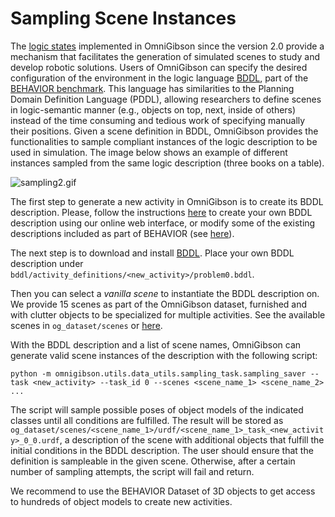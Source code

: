 # Sampling Scene Instances

The [logic states](extended_states.md) implemented in OmniGibson since the version 2.0 provide a mechanism that facilitates the generation of simulated scenes to study and develop robotic solutions.
Users of OmniGibson can specify the desired configuration of the environment in the logic language [BDDL](https://github.com/StanfordVL/bddl#readme), part of the [BEHAVIOR benchmark](behavior.stanford.edu).
This language has similarities to the Planning Domain Definition Language (PDDL), allowing researchers to define scenes in logic-semantic manner (e.g., objects on top, next, inside of others) instead of the time consuming and tedious work of specifying manually their positions.
Given a scene definition in BDDL, OmniGibson provides the functionalities to sample compliant instances of the logic description to be used in simulation.
The image below shows an example of different instances sampled from the same logic description (three books on a table).

![sampling2.gif](images/sampling2.gif)

The first step to generate a new activity in OmniGibson is to create its BDDL description.
Please, follow the instructions [here](https://behavior.stanford.edu/activity-annotation) to create your own BDDL description using our online web interface, or modify some of the existing descriptions included as part of BEHAVIOR (see [here](https://github.com/StanfordVL/bddl/tree/master/bddl/activity_definitions)).

The next step is to download and install [BDDL](https://github.com/StanfordVL/bddl). Place your own BDDL description under `bddl/activity_definitions/<new_activity>/problem0.bddl`.

Then you can select a *vanilla scene* to instantiate the BDDL description on.
We provide 15 scenes as part of the OmniGibson dataset, furnished and with clutter objects to be specialized for multiple activities. See the available scenes in `og_dataset/scenes` or [here](http://svl.stanford.edu/omnigibson/docs/dataset.html).

With the BDDL description and a list of scene names, OmniGibson can generate valid scene instances of the description with the following script:
```
python -m omnigibson.utils.data_utils.sampling_task.sampling_saver --task <new_activity> --task_id 0 --scenes <scene_name_1> <scene_name_2> ...
```

The script will sample possible poses of object models of the indicated classes until all conditions are fulfilled.
The result will be stored as `og_dataset/scenes/<scene_name_1>/urdf/<scene_name_1>_task_<new_activity>_0_0.urdf`, a description of the scene with additional objects that fulfill the initial conditions in the BDDL description.
The user should ensure that the definition is sampleable in the given scene. Otherwise, after a certain number of sampling attempts, the script will fail and return.

We recommend to use the BEHAVIOR Dataset of 3D objects to get access to hundreds of object models to create new activities.

